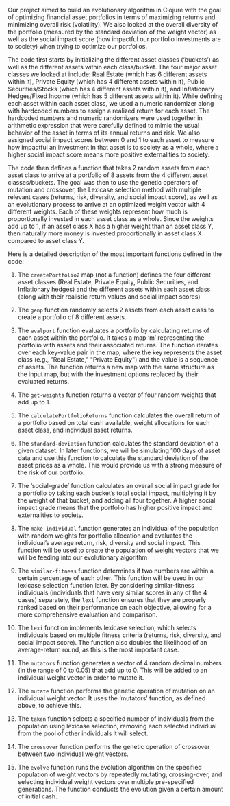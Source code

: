 Our project aimed to build an evolutionary algorithm in Clojure with the goal of optimizing financial asset portfolios in terms of maximizing returns and minimizing overall risk (volatility). We also looked at the overall diversity of the portfolio (measured by the standard deviation of the weight vector) as well as the social impact score (how impactful our portfolio investments are to society) when trying to optimize our portfolios. 

The code first starts by initializing the different asset classes (‘buckets’) as well as the different assets within each class/bucket. The four major asset classes we looked at include: Real Estate (which has 6 different assets within it), Private Equity (which has 4 different assets within it), Public Securities/Stocks (which has 4 different assets within it), and Inflationary Hedges/Fixed Income (which has 5 different assets within it). While defining each asset within each asset class, we used a numeric randomizer along with hardcoded numbers to assign a realized return for each asset. The hardcoded numbers and numeric randomizers were used together in arithmetic expression that were carefully defined to mimic the usual behavior of the asset in terms of its annual returns and risk. We also assigned social impact scores between 0 and 1 to each asset to measure how impactful an investment in that asset is to society as a whole, where a higher social impact score means more positive externalities to society.    

The code then defines a function that takes 2 random assets from each asset class to arrive at a portfolio of 8 assets from the 4 different asset classes/buckets. The goal was then to use the genetic operators of mutation and crossover, the Lexicase selection method with multiple relevant cases (returns, risk, diversity, and social impact score), as well as an evolutionary process to arrive at an optimized weight vector with 4 different weights. Each of these weights represent how much is proportionally invested in each asset class as a whole. Since the weights add up to 1, if an asset class X has a higher weight than an asset class Y, then naturally more money is invested proportionally in asset class X compared to asset class Y.

Here is a detailed description of the most important functions defined in the code:
1.	The `createPortfolio2` map (not a function) defines the four different asset classes (Real Estate, Private Equity, Public Securities, and Inflationary hedges) and the different assets within each asset class (along with their realistic return values and social impact scores)

2.	The `genp` function randomly selects 2 assets from each asset class to create a portfolio of 8 different assets.

3.	The `evalport` function evaluates a portfolio by calculating returns of each asset within the portfolio. It takes a map ‘m’ representing the portfolio with assets and their associated returns. The function iterates over each key-value pair in the map, where the key represents the asset class (e.g., "Real Estate," "Private Equity") and the value is a sequence of assets. The function returns a new map with the same structure as the input map, but with the investment options replaced by their evaluated returns.

4.	The `get-weights` function returns a vector of four random weights that add up to 1.

5.	The `calculatePortfolioReturns` function calculates the overall return of a portfolio based on total cash available, weight allocations for each asset class, and individual asset returns.

6.	The `standard-deviation` function calculates the standard deviation of a given dataset. In later functions, we will be simulating 100 days of asset data and use this function to calculate the standard deviation of the asset prices as a whole. This would provide us with a strong measure of the risk of our portfolio.

7.	The ‘social-grade’ function calculates an overall social impact grade for a portfolio by taking each bucket’s total social impact, multiplying it by the weight of that bucket, and adding all four together. A higher social impact grade means that the portfolio has higher positive impact and externalities to society.

8.	The `make-individual` function generates an individual of the population with random weights for portfolio allocation and evaluates the individual’s average return, risk, diversity and social impact. This function will be used to create the population of weight vectors that we will be feeding into our evolutionary algorithm

9.	The `similar-fitness` function determines if two numbers are within a certain percentage of each other. This function will be used in our lexicase selection function later. By considering similar-fitness individuals (individuals that have very similar scores in any of the 4 cases) separately, the `lexi` function ensures that they are properly ranked based on their performance on each objective, allowing for a more comprehensive evaluation and comparison.

10.	The `lexi` function implements lexicase selection, which selects individuals based on multiple fitness criteria (returns, risk, diversity, and social impact score). The function also doubles the likelihood of an average-return round, as this is the most important case.

11.	The `mutators` function generates a vector of 4 random decimal numbers (in the range of 0 to 0.05) that add up to 0. This will be added to an individual weight vector in order to mutate it. 

12.	The `mutate` function performs the genetic operation of mutation on an individual weight vector. It uses the ‘mutators’ function, as defined above, to achieve this.

13.	The `taken` function selects a specified number of individuals from the population using lexicase selection, removing each selected individual from the pool of other individuals it will select.

14.	The `crossover` function performs the genetic operation of crossover between two individual weight vectors.

15.	The `evolve` function runs the evolution algorithm on the specified population of weight vectors by repeatedly mutating, crossing-over, and selecting individual weight vectors over multiple pre-specified generations. The function conducts the evolution given a certain amount of initial cash. 

